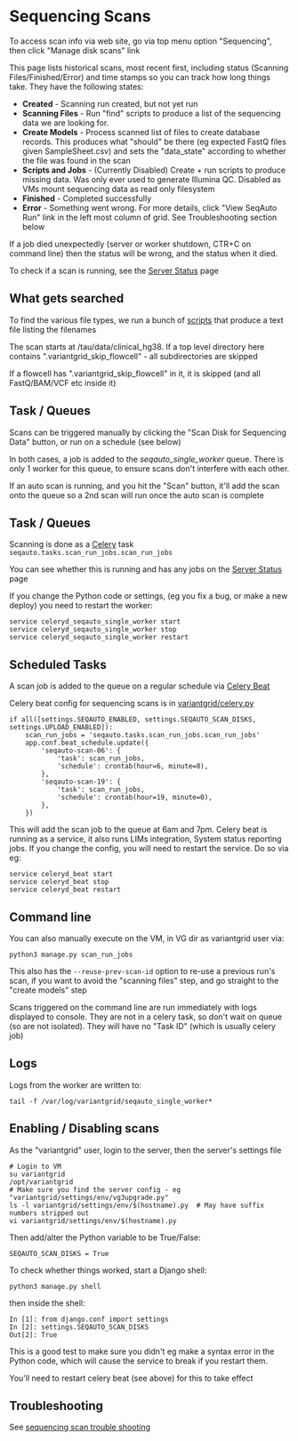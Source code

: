 # Sequencing Scans

To access scan info via web site, go via top menu option "Sequencing", then click "Manage disk scans" link

This page lists historical scans, most recent first, including status (Scanning Files/Finished/Error) and time stamps so you can track how long things take. They have the following states: 

* **Created** - Scanning run created, but not yet run  
* **Scanning Files** - Run "find" scripts to produce a list of the sequencing data we are looking for. 
* **Create Models** - Process scanned list of files to create database records. This produces what "should" be there (eg expected FastQ files given SampleSheet.csv) and sets the "data_state" according to whether the file was found in the scan 
* **Scripts and Jobs** - (Currently Disabled) Create + run scripts to produce missing data. Was only ever used to generate Illumina QC. Disabled as VMs mount sequencing data as read only filesystem   
* **Finished** - Completed successfully
* **Error** - Something went wrong. For more details, click "View SeqAuto Run" link in the left most column of grid. See Troubleshooting section below

If a job died unexpectedly (server or worker shutdown, CTR+C on command line) then the status will be wrong, and the status when it died.

To check if a scan is running, see the [Server Status](../admin/server_status.md) page

## What gets searched

To find the various file types, we run a bunch of [scripts](https://github.com/SACGF/variantgrid/tree/vg3_sapath_prod/seqauto/scripts/tau) that produce a text file listing the filenames

The scan starts at /tau/data/clinical_hg38. If a top level directory here contains ".variantgrid_skip_flowcell" - all subdirectories are skipped

If a flowcell has ".variantgrid_skip_flowcell" in it, it is skipped (and all FastQ/BAM/VCF etc inside it)

## Task / Queues

Scans can be triggered manually by clicking the "Scan Disk for Sequencing Data" button, or run on a schedule (see below)

In both cases, a job is added to the *seqauto_single_worker* queue. There is only 1 worker for this queue, to ensure scans don't interfere with each other.

If an auto scan is running, and you hit the "Scan" button, it'll add the scan onto the queue so a 2nd scan will run once the auto scan is complete

## Task / Queues

Scanning is done as a [Celery](https://docs.celeryq.dev/en/stable/) task ```seqauto.tasks.scan_run_jobs.scan_run_jobs```

You can see whether this is running and has any jobs on the [Server Status](../admin/server_status.md) page

If you change the Python code or settings, (eg you fix a bug, or make a new deploy) you need to restart the worker: 

    service celeryd_seqauto_single_worker start
    service celeryd_seqauto_single_worker stop
    service celeryd_seqauto_single_worker restart

## Scheduled Tasks

A scan job is added to the queue on a regular schedule via [Celery Beat](https://docs.celeryq.dev/en/latest/userguide/periodic-tasks.html)

Celery beat config for sequencing scans is in [variantgrid/celery.py](https://github.com/SACGF/variantgrid/blob/master/variantgrid/celery.py)

    if all([settings.SEQAUTO_ENABLED, settings.SEQAUTO_SCAN_DISKS, settings.UPLOAD_ENABLED]):
        scan_run_jobs = 'seqauto.tasks.scan_run_jobs.scan_run_jobs'
        app.conf.beat_schedule.update({
            'seqauto-scan-06': {
                'task': scan_run_jobs,
                'schedule': crontab(hour=6, minute=0),
            },
            'seqauto-scan-19': {
                'task': scan_run_jobs,
                'schedule': crontab(hour=19, minute=0),
            },
        })

This will add the scan job to the queue at 6am and 7pm. Celery beat is running as a service, it also runs LIMs integration, System status reporting jobs. If you change the config, you will need to restart the service. Do so via eg: 

    service celeryd_beat start
    service celeryd_beat stop
    service celeryd_beat restart

## Command line

You can also manually execute on the VM, in VG dir as variantgrid user via:

    python3 manage.py scan_run_jobs 

This also has the ```--reuse-prev-scan-id``` option to re-use a previous run's scan, if you want to avoid the "scanning files" step, and go straight to the "create models" step

Scans triggered on the command line are run immediately with logs displayed to console. They are not in a celery task, so don't wait on queue (so are not isolated). They will have no "Task ID" (which is usually celery job)  

## Logs

Logs from the worker are written to:

    tail -f /var/log/variantgrid/seqauto_single_worker*

## Enabling / Disabling scans

As the "variantgrid" user, login to the server, then the server's settings file

    # Login to VM
    su variantgrid
    /opt/variantgrid
    # Make sure you find the server config - eg "variantgrid/settings/env/vg3upgrade.py"
    ls -l variantgrid/settings/env/$(hostname).py  # May have suffix numbers stripped out
    vi variantgrid/settings/env/$(hostname).py
    
Then add/alter the Python variable to be True/False:

    SEQAUTO_SCAN_DISKS = True

To check whether things worked, start a Django shell:

    python3 manage.py shell
    
then inside the shell:

    In [1]: from django.conf import settings                                                                                
    In [2]: settings.SEQAUTO_SCAN_DISKS                                                                                     
    Out[2]: True

This is a good test to make sure you didn't eg make a syntax error in the Python code, which will cause the service to break if you restart them.

You'll need to restart celery beat (see above) for this to take effect

## Troubleshooting

See [sequencing scan trouble shooting](sequencing_scan_troubleshooting.md)



